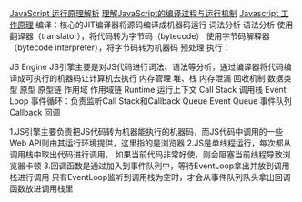 [JavaScript 运行原理解析](https://juejin.im/post/5a5d64fbf265da3e243b831f#heading-1)
[理解JavaScript的编译过程与运行机制](https://blog.csdn.net/celte/article/details/39412683)
[Javascript 工作原理](https://cnodejs.org/topic/579e341885dba6b12ac58583)
编译：核心的JIT编译器将源码编译成机器码运行
     词法分析 语法分析
     使用翻译器（translator），将代码转为字节码（bytecode）
     使用字节码解释器（bytecode interpreter），将字节码转为机器码
预处理
执行：



JS Engine
   JS引擎主要是对JS代码进行词法、语法等分析，通过编译器将代码编译成可执行的机器码让计算机去执行
   内存管理 堆、栈
   内存泄漏
   回收机制
   数据类型
   原型 原型链
   作用域 作用域链
Runtime 运行上下文
Call Stack 调用栈
Event Loop 事件循环：负责监听Call Stack和Callback Queue
Event Queue 事件队列
Callback 回调

1.JS引擎主要负责把JS代码转为机器能执行的机器码，而JS代码中调用的一些Web API则由其运行环境提供，这里指的是浏览器
2.JS是单线程运行，每次都从调用栈中取出代码进行调用。
  如果当前代码非常好使，则会阻塞当前线程导致浏览器卡顿
3.回调函数是通过加入到事件队列中，等待EventLoop拿出并放到调用栈进行调用
  只有EventLoop监听到调用栈为空时，才会从事件队列队头拿出回调函数放进调用栈里